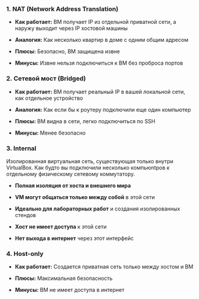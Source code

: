 
### 1. NAT (Network Address Translation)

- **Как работает:** ВМ получает IP из отдельной приватной сети, а наружу выходит через IP хостовой машины
    
- **Аналогия:** Как несколько квартир в доме с одним общим адресом
    
- **Плюсы:** Безопасно, ВМ защищена извне
    
- **Минусы:** Извне нельзя подключиться к ВМ без проброса портов

### 2. Сетевой мост (Bridged)

- **Как работает:** ВМ получает реальный IP в вашей локальной сети, как отдельное устройство
    
- **Аналогия:** Как если бы к роутеру подключили еще один компьютер
    
- **Плюсы:** ВМ видна в сети, легко подключиться по SSH
    
- **Минусы:** Менее безопасно

### 3. Internal

Изолированная виртуальная сеть, существующая только внутри VirtualBox. Как будто вы подключили несколько компьюntров к отдельному физическому сетевому коммутатору.

- **Полная изоляция от хоста и внешнего мира**
    
- **VM могут общаться только между собой** в этой сети
    
- **Идеально для лабораторных работ** и создания изолированных стендов
    
- **Хост не имеет доступа** к этой сети
    
- **Нет выхода в интернет** через этот интерфейс
### 4. Host-only

- **Как работает:** Создается приватная сеть только между хостом и ВМ
    
- **Плюсы:** Максимальная безопасность
    
- **Минусы:** ВМ не имеет доступа в интернет